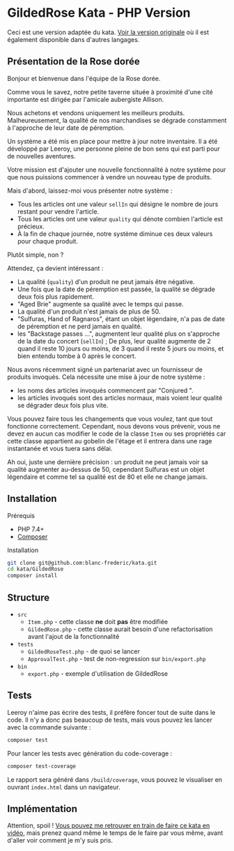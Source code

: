 GildedRose Kata - PHP Version
=============================

Ceci est une version adaptée du kata. [Voir la version originale](https://github.com/emilybache/GildedRose-Refactoring-Kata) où il est également disponible dans d'autres langages.

Présentation de la Rose dorée
-----------------------------

Bonjour et bienvenue dans l'équipe de la Rose dorée.

Comme vous le savez, notre petite taverne située à proximité d'une cité importante est dirigée par l'amicale aubergiste Allison.

Nous achetons et vendons uniquement les meilleurs produits.
Malheureusement, la qualité de nos marchandises se dégrade constamment à l'approche de leur date de péremption.

Un système a été mis en place pour mettre à jour notre inventaire.
Il a été développé par Leeroy, une personne pleine de bon sens qui est parti pour de nouvelles aventures.

Votre mission est d'ajouter une nouvelle fonctionnalité à notre système pour que nous puissions commencer à vendre un nouveau type de produits.

Mais d'abord, laissez-moi vous présenter notre système :

- Tous les articles ont une valeur `sellIn` qui désigne le nombre de jours restant pour vendre l'article.
- Tous les articles ont une valeur `quality` qui dénote combien l'article est précieux.
- À la fin de chaque journée, notre système diminue ces deux valeurs pour chaque produit.

Plutôt simple, non ?

Attendez, ça devient intéressant :

- La qualité (`quality`) d'un produit ne peut jamais être négative.
- Une fois que la date de péremption est passée, la qualité se dégrade deux fois plus rapidement.
- "Aged Brie" augmente sa qualité avec le temps qui passe.
- La qualité d'un produit n'est jamais de plus de 50.
- "Sulfuras, Hand of Ragnaros", étant un objet légendaire, n'a pas de date de péremption et ne perd jamais en qualité.
- les "Backstage passes ...", augmentent leur qualité plus on s'approche de la date du concert (`sellIn`) ; De plus, leur qualité augmente de 2 quand il reste 10 jours ou moins, de 3 quand il reste 5 jours ou moins, et bien entendu tombe à 0 après le concert.

Nous avons récemment signé un partenariat avec un fournisseur de produits invoqués.
Cela nécessite une mise à jour de notre système :

- les noms des articles invoqués commencent par "Conjured ".
- les articles invoqués sont des articles normaux, mais voient leur qualité se dégrader deux fois plus vite.

Vous pouvez faire tous les changements que vous voulez, tant que tout fonctionne correctement.
Cependant, nous devons vous prévenir, vous ne devez en aucun cas modifier le code de la classe `Item` ou ses propriétés car cette classe appartient au gobelin de l'étage et il entrera dans une rage instantanée et vous tuera sans délai.

Ah oui, juste une dernière précision : un produit ne peut jamais voir sa qualité augmenter au-dessus de 50, cependant Sulfuras est un objet légendaire et comme tel sa qualité est de 80 et elle ne change jamais.

Installation
------------

Prérequis

- PHP 7.4+
- [Composer](https://getcomposer.org)

Installation

```bash
git clone git@github.com:blanc-frederic/kata.git
cd kata/GildedRose
composer install
```

Structure
---------

- `src`
  - `Item.php` - cette classe **ne** doit **pas** être modifiée
  - `GildedRose.php` - cette classe aurait besoin d'une refactorisation avant  l'ajout de la fonctionnalité
- `tests`
  - `GildedRoseTest.php` - de quoi se lancer
  - `ApprovalTest.php` - test de non-regression sur `bin/export.php`
- `bin`
  - `export.php` - exemple d'utilisation de GildedRose

Tests
-----

Leeroy n'aime pas écrire des tests, il préfère foncer tout de suite dans le code. Il n'y a donc pas beaucoup de tests, mais vous pouvez les lancer avec la commande suivante :

```bash
composer test
```

Pour lancer les tests avec génération du code-coverage :

```bash
composer test-coverage
```

Le rapport sera généré dans `/build/coverage`, vous pouvez le visualiser en ouvrant `index.html` dans un navigateur.

Implémentation
--------------

Attention, spoil ! [Vous pouvez me retrouver en train de faire ce kata en vidéo](https://youtu.be/HQa2iXWHY60), mais prenez quand même le temps de le faire par vous même, avant d'aller voir comment je m'y suis pris.

